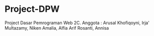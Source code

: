 # Project-DPW
Project Dasar Pemrograman Web 2C.
Anggota : Arusal Khofiqoyni,
          Irja' Multazamy,
          Niken Amalia,
          Alfia Arif Rosanti,
          Annisa

